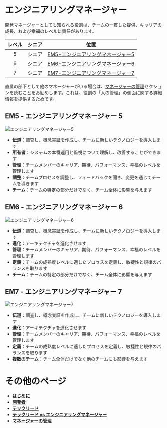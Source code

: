 # エンジニアリングマネージャー

開発マネージャーとしても知られる役割は、チームの一貫した提供、キャリアの成長、および幸福のレベルに責任があります。

|レベル|シニア|位置|
|:---:|:---:|:---:|
|5|シニア|[EM5-エンジニアリングマネージャー5](#em5---エンジニアリングマネージャー-5)|
|6|シニア|[EM6-エンジニアリングマネージャー6](#em6---エンジニアリングマネージャー-6)|
|7|シニア|[EM7-エンジニアリングマネージャー7](#em7---エンジニアリングマネージャー-7)|

直属の部下として他のマネージャーがいる場合は、[マネージャーの管理](Managing-Managers.md)セクションを読むことをお勧めします。これは、役割の「人の管理」の側面に関する詳細情報を提供するためです。

## EM5 - エンジニアリングマネージャー 5

![エンジニアリングマネージャー5](/charts/engineeringmanager-5.png)

* **伝道**：調査し、概念実証を作成し、チームに新しいテクノロジーを導入します
* **所有者**：システムの本番運用と監視について理解し、改善することができます
* **管理**：チームメンバーのキャリア、期待、パフォーマンス、幸福のレベルを管理します
* **調整**：チームプロセスを調整し、フィードバックを聞き、変更を通じてチームを導きます
* **チーム**：チームの特定の部分だけでなく、チーム全体に影響を与えます

## EM6 - エンジニアリングマネージャー 6

![エンジニアリングマネージャー6](/charts/engineeringmanager-6.png)

* **伝道**：調査し、概念実証を作成し、チームに新しいテクノロジーを導入します
* **進化**：アーキテクチャを進化させます
* **管理**：チームメンバーのキャリア、期待、パフォーマンス、幸福のレベルを管理します
* **定義**：チームの成熟度レベルに適したプロセスを定義し、敏捷性と規律のバランスを取ります
* **チーム**：チームの特定の部分だけでなく、チーム全体に影響を与えます

## EM7 - エンジニアリングマネージャー 7

![エンジニアリングマネージャー7](/charts/engineeringmanager-7.png)

* **伝道**：調査し、概念実証を作成し、チームに新しいテクノロジーを導入します
* **進化**：アーキテクチャを進化させます
* **管理**：チームメンバーのキャリア、期待、パフォーマンス、幸福のレベルを管理します
* **定義**：チームの成熟度レベルに適したプロセスを定義し、敏捷性と規律のバランスを取ります
* **複数のチーム**：チーム全体だけでなく他のチームにも影響を与えます

# その他のページ

* [**はじめに**](README.md)
* [**開発者**](Developer.md)
* [**テックリード**](TechLead.md)
* [**テックリード vs エンジニアリングマネージャー**](TechLead-EngineeringManager.md)
* [**マネージャーの管理**](Managing-Managers.md)
